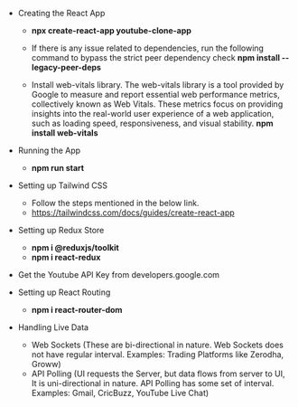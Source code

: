 - Creating the React App
    - **npx create-react-app youtube-clone-app**

    - If there is any issue related to dependencies, run the following command to bypass the strict peer dependency check
        **npm install --legacy-peer-deps**

    - Install web-vitals library. The web-vitals library is a tool provided by Google to measure and report essential web performance metrics, collectively known as Web Vitals. These metrics focus on providing insights into the real-world user experience of a web application, such as loading speed, responsiveness, and visual stability.
        **npm install web-vitals**

- Running the App
    - **npm run start**

- Setting up Tailwind CSS
    - Follow the steps mentioned in the below link.
    - https://tailwindcss.com/docs/guides/create-react-app

- Setting up Redux Store
    - **npm i @reduxjs/toolkit**
    - **npm i react-redux**

- Get the Youtube API Key from developers.google.com

- Setting up React Routing
    - **npm i react-router-dom**

- Handling Live Data
    - Web Sockets (These are bi-directional in nature. Web Sockets does not have regular interval. Examples: Trading Platforms like Zerodha, Groww)
    - API Polling (UI requests the Server, but data flows from server to UI, It is uni-directional in nature. API Polling has some set of interval. Examples: Gmail, CricBuzz, YouTube Live Chat)
